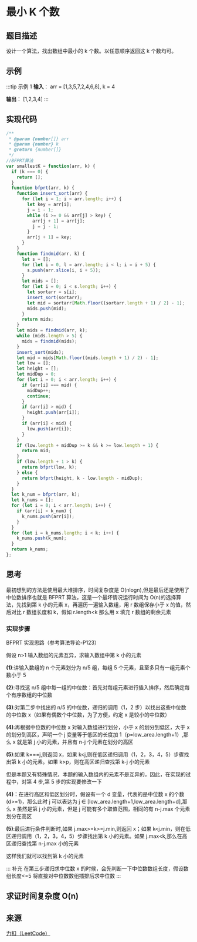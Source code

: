 # 最小 K 个数

## 题目描述

设计一个算法，找出数组中最小的 k 个数。以任意顺序返回这 k 个数均可。

## 示例

:::tip 示例 1
**输入**： arr = [1,3,5,7,2,4,6,8], k = 4

**输出**： [1,2,3,4]
:::

## 实现代码

```js
/**
 * @param {number[]} arr
 * @param {number} k
 * @return {number[]}
 */
//BFPRT算法
var smallestK = function(arr, k) {
  if (k === 0) {
    return [];
  }
  function bfprt(arr, k) {
    function insert_sort(arr) {
      for (let i = 1; i < arr.length; i++) {
        let key = arr[i];
        j = i - 1;
        while (i >= 0 && arr[j] > key) {
          arr[j + 1] = arr[j];
          j = j - 1;
        }
        arr[j + 1] = key;
      }
    }
    function findmid(arr, k) {
      let s = [];
      for (let i = 0, l = arr.length; i < l; i = i + 5) {
        s.push(arr.slice(i, i + 5));
      }
      let mids = [];
      for (let i = 0; i < s.length; i++) {
        let sortarr = s[i];
        insert_sort(sortarr);
        let mid = sortarr[Math.floor((sortarr.length + 1) / 2) - 1];
        mids.push(mid);
      }
      return mids;
    }
    let mids = findmid(arr, k);
    while (mids.length > 5) {
      mids = findmid(mids);
    }
    insert_sort(mids);
    let mid = mids[Math.floor((mids.length + 1) / 2) - 1];
    let low = [];
    let height = [];
    let midDup = 0;
    for (let i = 0; i < arr.length; i++) {
      if (arr[i] === mid) {
        midDup++;
        continue;
      }
      if (arr[i] > mid) {
        height.push(arr[i]);
      }
      if (arr[i] < mid) {
        low.push(arr[i]);
      }
    }
    if (low.length + midDup >= k && k >= low.length + 1) {
      return mid;
    }
    if (low.length + 1 > k) {
      return bfprt(low, k);
    } else {
      return bfprt(height, k - low.length - midDup);
    }
  }
  let k_num = bfprt(arr, k);
  let k_nums = [];
  for (let i = 0; i < arr.length; i++) {
    if (arr[i] < k_num) {
      k_nums.push(arr[i]);
    }
  }
  for (let i = k_nums.length; i < k; i++) {
    k_nums.push(k_num);
  }
  return k_nums;
};
```

## 思考

最初想到的方法是使用最大堆排序，时间复杂度是 O(nlogn),但是最后还是使用了中位数排序也就是 BFPRT 算法，这是一个最坏情况运行时间为 O(n)的选择算法，先找到第 k 小的元素 x，再遍历一遍输入数组，用 r 数组保存小于 x 的值，然后对比 r 数组长度和 k，假如 r.length<k 那么用 x 填充 r 数组的剩余元素

### 实现步骤

BFPRT 实现思路（参考算法导论-P123）

假设 n>1 输入数组的元素互异，求输入数组中第 k 小的元素

**(1)**:讲输入数组的 n 个元素划分为 n/5 组，每组 5 个元素，且至多只有一组元素个数小于 5

**(2)**:寻找这 n/5 组中每一组的中位数：首先对每组元素进行插入排序，然后确定每个有序数组的中位数

**(3)**:对第二步中找出的 n/5 的中位数，递归的调用（1，2 步）以找出这些中位数的中位数 x（如果有偶数个中位数，为了方便，约定 x 是较小的中位数）

**(4)**:再根据中位数的中位数 x 对输入数组进行划分，小于 x 的划分到低区，大于 x 的划分到高区，声明一个 j 变量等于低区的长度加 1（p=low_area.length+1）,那么 x 就是第 j 小的元素，并且有 n-j 个元素在划分的高区

**(5)**:如果 k===j,则返回 x，如果 k<j,则在低区递归调用（1，2，3，4，5）步骤找出第 k 小的元素。如果 k>p，则在高区递归查找第 k-j 小的元素

但是本题又有特殊情况，本题的输入数组内的元素不是互异的，因此，在实现的过程中，对第 4 步,第 5 步的实现要修改一下

**(4)**：在进行高区和低区划分时，假设有一个 d 变量，代表的是中位数 x 的个数(d>=1)，那么此时 j 可以表达为 j ∈ [low_area.length+1,low_area.length+d],那么 x 虽然是第 j 小的元素，但是 j 可能有多个取值范围，相同的有 n-j.max 个元素划分在高区

**(5)**:最后进行条件判断时,如果 j.max>=k>=j.min,则返回 x；如果 k<j.min，则在低区递归调用（1，2，3，4，5）步骤找出第 k 小的元素。如果 j.max<k,那么在高区递归查找第 n-j.max 小的元素

这样我们就可以找到第 k 小的元素

::: 补充
在第三步递归求中位数 x 的时候，会先判断一下中位数数组长度，假设数组长度<=5 将直接对中位数数组插排后求中位数
:::

## 求证时间复杂度 O(n)

## 来源

[力扣（LeetCode）](https://leetcode-cn.com/problems/coin-change)
